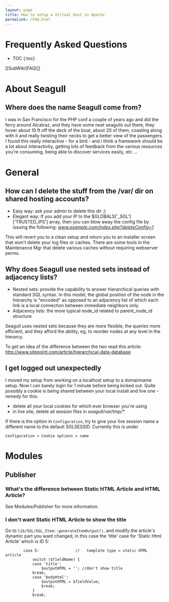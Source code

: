 ```yaml
---
layout: page
title: How to setup a Virtual Host in Apache
permalink: /FAQ.html
---
```


<!-- Name: FAQ -->
<!-- Version: 9 -->
<!-- Last-Modified: 2006/03/29 00:55:45 -->
<!-- Author: demian -->
<!-- Status: In Progress -->

# Frequently Asked Questions
* TOC
{:toc}

[[SubWiki(FAQ)]]

# About Seagull
## Where does the name Seagull come from?
I was in San Francisco for the PHP conf a couple of years ago and did the ferry around Alcatraz, and they have some neat seagulls out there, they hover about 10 ft off the deck of the boat, about 20 of them, coasting along with it and really twisting their necks to get a better view of the passengers.  I found this really interactive - for a bird - and i think a framework should be a lot about interactivity, getting lots of feedback from the various resources you're consuming, being able to discover services easily, etc ...


# General
## How can I delete the stuff from the /var/ dir on shared hosting accounts?
  * Easy way: ask your admin to delete this dir ;)
  * Elegant way: 
  If you add your IP to the $GLOBALS['\_SGL']['TRUSTED\_IPS'] array, then you can blow away the config file by issuing the following:
  _www.example.com/index.php?deleteConfig=1_
  
This will revert you to a clean setup and return you to an installer screen that won't delete your log files or caches.  There are some tools in the Maintenance Mgr that delete various caches without requiring webserver perms.

## Why does Seagull use nested sets instead of adjacency lists?
  * Nested sets: provide the capability to answer hierarchical queries with standard SQL syntax. In this model, the global position of the node in the hierarchy is "encoded" as opposed to an adjacency list of which each link is a local connection between immediate neighbors only.
  * Adjacency lists: the more typical node\_id related to parent\_node\_id structure

Seagull uses nested sets because they are more flexible, the queries more efficient, and they afford the ability, eg, to reorder nodes at any level in the hierarcy.

To get an idea of the difference between the two read this article: http://www.sitepoint.com/article/hierarchical-data-database

## I get logged out unexpectedly
I moved my setup from working on a localhost setup to a domainname setup. Now I can barely login for 1 minute before being kicked out.  Quite possibly a cookie is being shared between your local install and live one - remedy for this:

  * delete all your local cookies for which ever browser you're using
  * in live site, delete all session files in _seagull/var/tmp/\*_

If there is the option in `Configuration`, try to give your live session
name a different name to the default SGLSESSID.  Currently this is under

`Configuration > Cookie options > name`


# Modules
## Publisher
### What's the difference between Static HTML Article and HTML Article?
See Modules/Publisher for more information.

### I don't want Static HTML Article to show the title
Go to `lib/SGL/SGL_Item::generateItemOutput()`, and modify the article's dynamic 
part you want changed, in this case the 'title' case for 'Static Html Article' which is 
ID 5:

	        case 5:                //   template type = static HTML article
	            switch ($fieldName) {
	            case 'title':
	                $outputHTML = ''; //don't show title 
	            break;
	            case 'bodyHtml':
	                $outputHTML = $fieldValue;
	                break;
	            }
	            break;